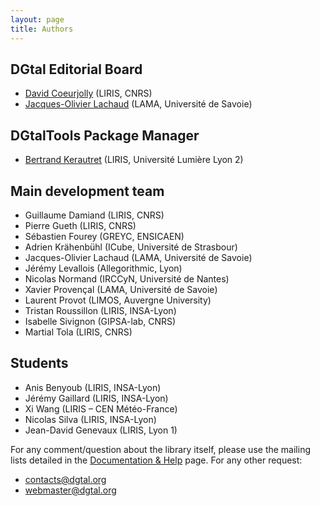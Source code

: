 ```yaml
---
layout: page
title: Authors
---
```


## DGtal Editorial Board

* [David Coeurjolly](https://perso.liris.cnrs.fr/david.coeurjolly/) (LIRIS, CNRS)
* [Jacques-Olivier Lachaud](https://www.lama.univ-savoie.fr/pagesmembres/lachaud/People/LACHAUD-JO/person.html) (LAMA, Université de Savoie)

## DGtalTools Package Manager

* [Bertrand Kerautret](https://liris.cnrs.fr/page-membre/bertrand-kerautret) (LIRIS, Université Lumière Lyon 2)

## Main development team

* Guillaume Damiand (LIRIS, CNRS)
* Pierre Gueth (LIRIS, CNRS)
* Sébastien Fourey (GREYC, ENSICAEN)
* Adrien Krähenbühl (ICube, Université de Strasbour)
* Jacques-Olivier Lachaud (LAMA, Université de Savoie)
* Jérémy Levallois (Allegorithmic, Lyon)
* Nicolas Normand (IRCCyN, Université de Nantes)
* Xavier Provençal (LAMA, Université de Savoie)
* Laurent Provot (LIMOS, Auvergne University)
* Tristan Roussillon (LIRIS, INSA-Lyon)
* Isabelle Sivignon (GIPSA-lab, CNRS)
* Martial Tola (LIRIS, CNRS)


## Students

* Anis Benyoub (LIRIS, INSA-Lyon)
* Jérémy Gaillard (LIRIS, INSA-Lyon)
* Xi Wang (LIRIS – CEN Météo-France)
* Nicolas Silva (LIRIS, INSA-Lyon)
* Jean-David Genevaux (LIRIS, Lyon 1)

For any comment/question about the library itself, please use the mailing lists detailed in the [Documentation & Help][1] page. For any other request:

* contacts@dgtal.org
* webmaster@dgtal.org

 [1]: http://dgtal.org/documentation-help/ "Documentation & Help"

